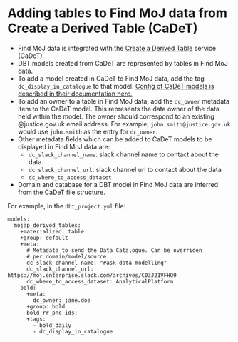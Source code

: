 # Adding tables to Find MoJ data from Create a Derived Table (CaDeT)

- Find MoJ data is integrated with the [Create a Derived Table](https://github.com/moj-analytical-services/create-a-derived-table) service (CaDeT).
- DBT models created from CaDeT are represented by tables in Find MoJ data.
- To add a model created in CaDeT to Find MoJ data, add the tag `dc_display_in_catalogue` to that model. [Config of CaDeT models is described in their documentation here.](https://user-guidance.analytical-platform.service.justice.gov.uk/tools/create-a-derived-table/models/#where-can-i-define-configs)
- To add an owner to a table in Find MoJ data, add the `dc_owner` metadata item to the CaDeT model. This represents the data owner of the data held within the model. The owner should correspond to an existing @justice.gov.uk email address. For example, `john.smith@justice.gov.uk` would use `john.smith` as the entry for `dc_owner`.
- Other metadata fields which can be added to CaDeT models to be displayed in Find MoJ data are:
  - `dc_slack_channel_name`: slack channel name to contact about the data
  - `dc_slack_channel_url`: slack channel url to contact about the data
  - `dc_where_to_access_dataset`
- Domain and database for a DBT model in Find MoJ data are inferred from the CaDeT file structure.

For example, in the `dbt_project.yml` file:

```
models:
  mojap_derived_tables:
    +materialized: table
    +group: default
    +meta:
      # Metadata to send the Data Catalogue. Can be overriden
      # per domain/model/source
      dc_slack_channel_name: "#ask-data-modelling"
      dc_slack_channel_url: https://moj.enterprise.slack.com/archives/C03J21VFHQ9
      dc_where_to_access_dataset: AnalyticalPlatform
    bold:
      +meta:
        dc_owner: jane.doe
      +group: bold
      bold_rr_pnc_ids:
      +tags:
        - bold_daily
        - dc_display_in_catalogue
```
